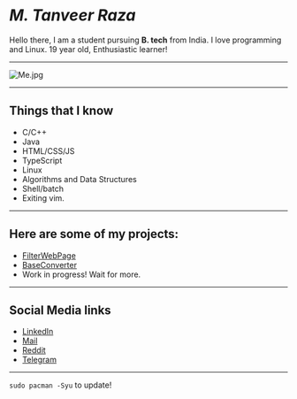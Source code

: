 ﻿# _M. Tanveer Raza_

Hello there, I am a student pursuing **B. tech** from India.
I love programming and Linux.
19 year old, Enthusiastic learner!

---

![Me.jpg](https://lh3.googleusercontent.com/EFiPq4ER1naOn-Tvru1ht5d8CfKo-pQPKib2lvILjSZ07bG0tp6yNbRgXb5xh0Z_-4jG9DX01ORfnXeJO8wNLTO56q041sTRO-6RPjDpHiM1Eqq6NmlSyNPsimKxpbSX4p1VVS0X4MMtU5WcriyGV74YouF1xLCVElwTcn-uveIeo_m8ujVHsH3mjUJUvc45ZYu8nZVI_4U34LfcXCDAeR8jCEnonQQnlYnyf17MtOS5gBK3azJuuQam4w0ztBYW_2OkfzkLoOn14_g6rszMnuVyX5dtVKudSgKHEhWBoZ4jDlScJKyI7esVIva-LObSHlFDEJLcg4QyoM-cc11rEG6uaoxvXTx78-K699zfpDIfr2KMBpbTLySw2EW4TLtT_D_azD7-HUbroQFfYMKhL8QsrmwsOn_h2ReBcndt8lvIMmX_ZCaHsZr0uLAAXYh2Eu7W7b_1wb0nK96VT8PqVPOGMv-7PG6sA86ZS_kpxaujmwHVwWOI1b8GOyg7tZEHvfWsNo-CPDWTkUMlrxevgbO20MxXk9DYaMNLHAwg4k_QR7_8lb8qT8FGlo4_H3bLMEF9eJ1LhGVjDhKCT2_ZwIqbTAWJ_7ue7-EyhDs741mlM1lv1W4QzBuBuTuIQcDujPYBCNIdMPTv4X_B1BwLwLTuW_JAQAF-YCnjd04VbbMLzAYSDjQM6DlDlPbvwRy4vYZTfzL2h4YK_LfmjcWX?authuser=0)

---

## Things that I know

 - C/C++
 - Java
 - HTML/CSS/JS
 - TypeScript
 - Linux
 - Algorithms and Data Structures
 - Shell/batch
 - Exiting vim.

---

## Here are some of my projects:

 - [FilterWebPage](https://tanveerraza789.github.io/FilterWebPage/)
 - [BaseConverter](https://github.com/tanveerraza789/BaseConverter)
 - Work in progress! Wait for more.
---

## Social Media links

 - [LinkedIn](https://www.linkedin.com/in/tanveer-r-542145108/)
 -  [Mail](mailto:tanveerraza789@gmail.com) 
 - [Reddit](https://www.reddit.com/user/atamakahere)
 - [Telegram](http://t.me/atamakahere)
 
---

``` sudo pacman -Syu ``` to update!
